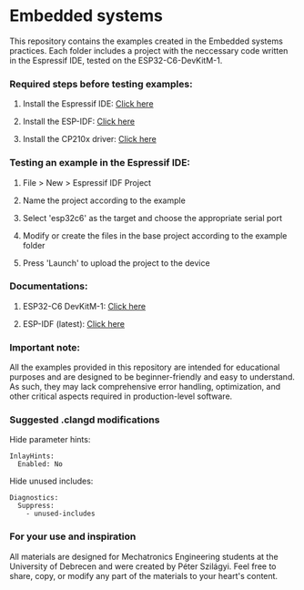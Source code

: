 # Embedded systems

This repository contains the examples created in the Embedded systems practices. Each folder includes a project with the neccessary code written in the Espressif IDE, tested on the ESP32-C6-DevKitM-1.

### Required steps before testing examples:

1. Install the Espressif IDE:
[Click here](https://docs.espressif.com/projects/espressif-ide/en/latest/downloads.html#downloads)

2. Install the ESP-IDF: 
[Click here](https://docs.espressif.com/projects/espressif-ide/en/latest/installation.html#esp-idf-and-tools-installation)

3. Install the CP210x driver:
[Click here](https://www.silabs.com/developer-tools/usb-to-uart-bridge-vcp-drivers?tab=downloads)

### Testing an example in the Espressif IDE:

1. File > New > Espressif IDF Project
   
2. Name the project according to the example
   
3. Select 'esp32c6' as the target and choose the appropriate serial port
   
4. Modify or create the files in the base project according to the example folder

5. Press 'Launch' to upload the project to the device

### Documentations:

1. ESP32-C6 DevKitM-1:
[Click here](https://docs.espressif.com/projects/esp-dev-kits/en/latest/esp32c6/esp32-c6-devkitm-1/user_guide.html)

2. ESP-IDF (latest): 
[Click here](https://docs.espressif.com/projects/esp-idf/en/latest/esp32c6/api-reference/index.html)

### Important note:

All the examples provided in this repository are intended for educational purposes and are designed to be beginner-friendly and easy to understand. As such, they may lack comprehensive error handling, optimization, and other critical aspects required in production-level software.

### Suggested .clangd modifications

Hide parameter hints:

```
InlayHints:
  Enabled: No
```

Hide unused includes:

```
Diagnostics:
  Suppress:
    - unused-includes
```

### For your use and inspiration

All materials are designed for Mechatronics Engineering students at the University of Debrecen and were created by Péter Szilágyi. Feel free to share, copy, or modify any part of the materials to your heart's content.
